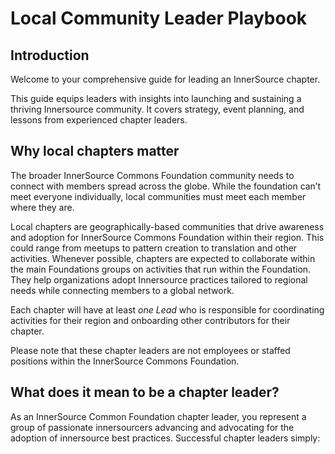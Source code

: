 # Local Community Leader Playbook

## Introduction
Welcome to your comprehensive guide for leading an InnerSource chapter.

This guide equips leaders with insights into launching and sustaining a thriving Innersource community. It covers strategy, event planning, and lessons from experienced chapter leaders.

## Why local chapters matter

The broader InnerSource Commons Foundation community needs to connect with members spread across the globe. While the foundation can’t meet everyone individually, local communities must meet each member where they are.

Local chapters are geographically-based communities that drive awareness and adoption for InnerSource Commons Foundation within their region. This could range from meetups to pattern creation to translation and other activities. Whenever possible, chapters are expected to collaborate within the main Foundations groups on activities that run within the Foundation. They help organizations adopt Innersource practices tailored to regional needs while connecting members to a global network.

Each chapter will have at least *one Lead* who is responsible for coordinating activities for their region and onboarding other contributors for their chapter. 

Please note that these chapter leaders are not employees or staffed positions within the InnerSource Commons Foundation.


## What does it mean to be a chapter leader?

As an InnerSource Common Foundation chapter leader, you represent a group of passionate innersourcers advancing and advocating for the adoption of innersource best practices. Successful chapter leaders simply:


